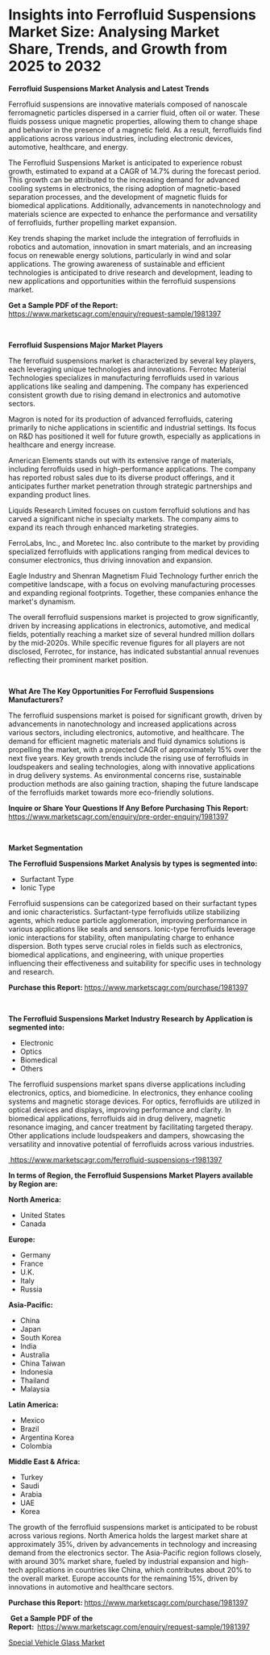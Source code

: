 <p><h1>Insights into Ferrofluid Suspensions Market Size: Analysing Market Share, Trends, and Growth from 2025 to 2032</h1></p><p><strong>Ferrofluid Suspensions Market Analysis and Latest Trends</strong></p>
<p><p>Ferrofluid suspensions are innovative materials composed of nanoscale ferromagnetic particles dispersed in a carrier fluid, often oil or water. These fluids possess unique magnetic properties, allowing them to change shape and behavior in the presence of a magnetic field. As a result, ferrofluids find applications across various industries, including electronic devices, automotive, healthcare, and energy.</p><p>The Ferrofluid Suspensions Market is anticipated to experience robust growth, estimated to expand at a CAGR of 14.7% during the forecast period. This growth can be attributed to the increasing demand for advanced cooling systems in electronics, the rising adoption of magnetic-based separation processes, and the development of magnetic fluids for biomedical applications. Additionally, advancements in nanotechnology and materials science are expected to enhance the performance and versatility of ferrofluids, further propelling market expansion.</p><p>Key trends shaping the market include the integration of ferrofluids in robotics and automation, innovation in smart materials, and an increasing focus on renewable energy solutions, particularly in wind and solar applications. The growing awareness of sustainable and efficient technologies is anticipated to drive research and development, leading to new applications and opportunities within the ferrofluid suspensions market.</p></p>
<p><strong>Get a Sample PDF of the Report:&nbsp;</strong> <a href="https://www.marketscagr.com/enquiry/request-sample/1981397?utm_campaign=2208&utm_medium=2&utm_source=Github&utm_content=ia&utm_term=05022025&utm_id=ferrofluid-suspensions">https://www.marketscagr.com/enquiry/request-sample/1981397</a></p>
<p>&nbsp;</p>
<p><strong>Ferrofluid Suspensions Major Market Players</strong></p>
<p><p>The ferrofluid suspensions market is characterized by several key players, each leveraging unique technologies and innovations. Ferrotec Material Technologies specializes in manufacturing ferrofluids used in various applications like sealing and dampening. The company has experienced consistent growth due to rising demand in electronics and automotive sectors.</p><p>Magron is noted for its production of advanced ferrofluids, catering primarily to niche applications in scientific and industrial settings. Its focus on R&D has positioned it well for future growth, especially as applications in healthcare and energy increase.</p><p>American Elements stands out with its extensive range of materials, including ferrofluids used in high-performance applications. The company has reported robust sales due to its diverse product offerings, and it anticipates further market penetration through strategic partnerships and expanding product lines.</p><p>Liquids Research Limited focuses on custom ferrofluid solutions and has carved a significant niche in specialty markets. The company aims to expand its reach through enhanced marketing strategies.</p><p>FerroLabs, Inc., and Moretec Inc. also contribute to the market by providing specialized ferrofluids with applications ranging from medical devices to consumer electronics, thus driving innovation and expansion.</p><p>Eagle Industry and Shenran Magnetism Fluid Technology further enrich the competitive landscape, with a focus on evolving manufacturing processes and expanding regional footprints. Together, these companies enhance the market's dynamism.</p><p>The overall ferrofluid suspensions market is projected to grow significantly, driven by increasing applications in electronics, automotive, and medical fields, potentially reaching a market size of several hundred million dollars by the mid-2020s. While specific revenue figures for all players are not disclosed, Ferrotec, for instance, has indicated substantial annual revenues reflecting their prominent market position.</p></p>
<p>&nbsp;</p>
<p><strong>What Are The Key Opportunities For Ferrofluid Suspensions Manufacturers?</strong></p>
<p><p>The ferrofluid suspensions market is poised for significant growth, driven by advancements in nanotechnology and increased applications across various sectors, including electronics, automotive, and healthcare. The demand for efficient magnetic materials and fluid dynamics solutions is propelling the market, with a projected CAGR of approximately 15% over the next five years. Key growth trends include the rising use of ferrofluids in loudspeakers and sealing technologies, along with innovative applications in drug delivery systems. As environmental concerns rise, sustainable production methods are also gaining traction, shaping the future landscape of the ferrofluids market towards more eco-friendly solutions.</p></p>
<p><strong>Inquire or Share Your Questions If Any Before Purchasing This Report:</strong> <a href="https://www.marketscagr.com/enquiry/pre-order-enquiry/1981397?utm_campaign=2208&utm_medium=2&utm_source=Github&utm_content=ia&utm_term=05022025&utm_id=ferrofluid-suspensions">https://www.marketscagr.com/enquiry/pre-order-enquiry/1981397</a></p>
<p>&nbsp;</p>
<p><strong>Market Segmentation</strong></p>
<p><strong>The Ferrofluid Suspensions Market Analysis by types is segmented into:</strong></p>
<p><ul><li>Surfactant Type</li><li>Ionic Type</li></ul></p>
<p><p>Ferrofluid suspensions can be categorized based on their surfactant types and ionic characteristics. Surfactant-type ferrofluids utilize stabilizing agents, which reduce particle agglomeration, improving performance in various applications like seals and sensors. Ionic-type ferrofluids leverage ionic interactions for stability, often manipulating charge to enhance dispersion. Both types serve crucial roles in fields such as electronics, biomedical applications, and engineering, with unique properties influencing their effectiveness and suitability for specific uses in technology and research.</p></p>
<p><strong>Purchase this Report:&nbsp;</strong><a href="https://www.marketscagr.com/purchase/1981397?utm_campaign=2208&utm_medium=2&utm_source=Github&utm_content=ia&utm_term=05022025&utm_id=ferrofluid-suspensions">https://www.marketscagr.com/purchase/1981397</a></p>
<p>&nbsp;</p>
<p><strong>The Ferrofluid Suspensions Market Industry Research by Application is segmented into:</strong></p>
<p><ul><li>Electronic</li><li>Optics</li><li>Biomedical</li><li>Others</li></ul></p>
<p><p>The ferrofluid suspensions market spans diverse applications including electronics, optics, and biomedicine. In electronics, they enhance cooling systems and magnetic storage devices. For optics, ferrofluids are utilized in optical devices and displays, improving performance and clarity. In biomedical applications, ferrofluids aid in drug delivery, magnetic resonance imaging, and cancer treatment by facilitating targeted therapy. Other applications include loudspeakers and dampers, showcasing the versatility and innovative potential of ferrofluids across various industries.</p></p>
<p><a href="https://www.marketscagr.com/ferrofluid-suspensions-r1981397?utm_campaign=2208&utm_medium=2&utm_source=Github&utm_content=ia&utm_term=05022025&utm_id=ferrofluid-suspensions">&nbsp;https://www.marketscagr.com/ferrofluid-suspensions-r1981397</a></p>
<p><strong>In terms of Region, the Ferrofluid Suspensions Market Players available by Region are:</strong></p>
<p>
    <p> <strong> North America: </strong>
        <ul>
            <li>United States</li>
            <li>Canada</li>
        </ul>
        </p> 
    <p> <strong> Europe: </strong>
        <ul>
            <li>Germany</li>
            <li>France</li>
            <li>U.K.</li>
            <li>Italy</li>
            <li>Russia</li>
        </ul>
        </p> 
    <p> <strong> Asia-Pacific: </strong>
        <ul>
            <li>China</li>
            <li>Japan</li>
            <li>South Korea</li>
            <li>India</li>
            <li>Australia</li>
            <li>China Taiwan</li>
            <li>Indonesia</li>
            <li>Thailand</li>
            <li>Malaysia</li>
        </ul>
        </p> 
    <p> <strong> Latin America: </strong>
        <ul>
            <li>Mexico</li>
            <li>Brazil</li>
            <li>Argentina Korea</li>
            <li>Colombia</li>
        </ul>
        </p> 
    <p> <strong> Middle East & Africa: </strong>
        <ul>
            <li>Turkey</li>
            <li>Saudi</li>
            <li>Arabia</li>
            <li>UAE</li>
            <li>Korea</li>
        </ul>
    </p>
    </p>
<p><p>The growth of the ferrofluid suspensions market is anticipated to be robust across various regions. North America holds the largest market share at approximately 35%, driven by advancements in technology and increasing demand from the electronics sector. The Asia-Pacific region follows closely, with around 30% market share, fueled by industrial expansion and high-tech applications in countries like China, which contributes about 20% to the overall market. Europe accounts for the remaining 15%, driven by innovations in automotive and healthcare sectors.</p></p>
<p><strong>Purchase this Report: </strong><a href="https://www.marketscagr.com/purchase/1981397?utm_campaign=2208&utm_medium=2&utm_source=Github&utm_content=ia&utm_term=05022025&utm_id=ferrofluid-suspensions">https://www.marketscagr.com/purchase/1981397</a></p>
<p>&nbsp;<strong>Get a Sample PDF of the Report:&nbsp;&nbsp;</strong><a href="https://www.marketscagr.com/enquiry/request-sample/1981397?utm_campaign=2208&utm_medium=2&utm_source=Github&utm_content=ia&utm_term=05022025&utm_id=ferrofluid-suspensions">https://www.marketscagr.com/enquiry/request-sample/1981397</a></p>
<p><strong></strong></p>
<p><p><a href="https://github.com/abbislposival/Market-Research-Report-List-1/blob/main/special-vehicle-glass-market.md?utm_campaign=2208&utm_medium=2&utm_source=Github&utm_content=ia&utm_term=05022025&utm_id=ferrofluid-suspensions">Special Vehicle Glass Market</a></p></p>